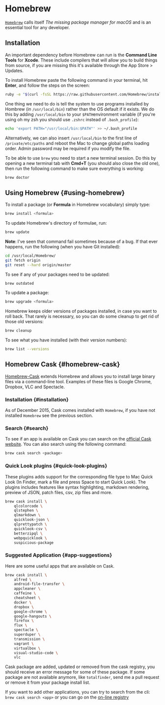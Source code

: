 # Homebrew

[`Homebrew`](https://brew.sh/) calls itself _The missing package manager for macOS_ and is an essential tool for any developer.

## Installation

An important dependency before Homebrew can run is the **Command Line Tools** for **Xcode**. These include compilers that will allow you to build things from source, if you are missing this it's available through the App Store &gt; Updates.

To install Homebrew paste the following command in your terminal, hit **Enter**, and follow the steps on the screen:

```bash
ruby -e "$(curl -fsSL https://raw.githubusercontent.com/Homebrew/install/master/install)"
```

One thing we need to do is tell the system to use programs installed by Hombrew \(in `/usr/local/bin`\) rather than the OS default if it exists. We do this by adding `/usr/local/bin` to your `$PATH`environment variable \(if you're using oh my zsh you should use `.zshrc` instead of `.bash_profile`\):

```bash
echo 'export PATH="/usr/local/bin:$PATH"' >> ~/.bash_profile
```

Alternatively, we can also insert `/usr/local/bin` to the first line of `/private/etc/paths` and reboot the Mac to change global paths loading order. Admin password may be required if you modify the file.

To be able to use `brew` you need to start a new terminal session. Do this by opening a new terminal tab with **Cmd+T** \(you should also close the old one\), then run the following command to make sure everything is working:

```bash
brew doctor
```



## Using Homebrew {#using-homebrew}

To install a package \(or **Formula** in Homebrew vocabulary\) simply type:

```bash
brew install <formula>
```

To update Homebrew's directory of formulae, run:

```bash
brew update
```

**Note**: I've seen that command fail sometimes because of a bug. If that ever happens, run the following \(when you have Git installed\):

```bash
cd /usr/local/Homebrew/
git fetch origin
git reset --hard origin/master
```

To see if any of your packages need to be updated:

```bash
brew outdated
```

To update a package:

```bash
brew upgrade <formula>
```

Homebrew keeps older versions of packages installed, in case you want to roll back. That rarely is necessary, so you can do some cleanup to get rid of those old versions:

```bash
brew cleanup
```

To see what you have installed \(with their version numbers\):

```bash
brew list --versions
```



## Homebrew Cask {#homebrew-cask}

[Homebrew-Cask](https://caskroom.github.io/) extends Homebrew and allows you to install large binary files via a command-line tool. Examples of these files is Google Chrome, Dropbox, VLC and Spectacle.

### Installation {#installation}

As of December 2015, Cask comes installed with `Homebrew`, if you have not installed `Homebrew` see the previous section.

### Search {#search}

To see if an app is available on Cask you can search on the [official Cask website](https://caskroom.github.io/). You can also search using the following command:

```bash
brew cask search <package>
```

### Quick Look plugins {#quick-look-plugins}

These plugins adds support for the corresponding file type to Mac Quick Look \(In Finder, mark a file and press Space to start Quick Look\). The plugins includes features like syntax highlighting, markdown rendering, preview of JSON, patch files, csv, zip files and more.

```bash
brew cask install \
    qlcolorcode \
    qlstephen \
    qlmarkdown \
    quicklook-json \
    qlprettypatch \
    quicklook-csv \
    betterzipql \
    webpquicklook \
    suspicious-package
```

### Suggested Application {#app-suggestions}

Here are some useful apps that are available on Cask.

```bash
brew cask install \
    alfred \
    android-file-transfer \
    appcleaner \
    caffeine \
    cheatsheet \
    docker \
    dropbox \
    google-chrome \
    google-hangouts \
    firefox \
    flux \
    spectacle \
    superduper \
    transmission \
    vagrant \
    virtualbox \
    visual-studio-code \
    vlc
```

Cask package are added, updated or removed from the cask registry, you should receive an error message for some of these package. If some package are not available anymore, like `totalfinder`, send me a pull request or remove it from your package install list.

If you want to add other applications, you can try to search from the cli: `brew cask search <app>` or you can go on the [on-line registry](https://caskroom.github.io/search)


